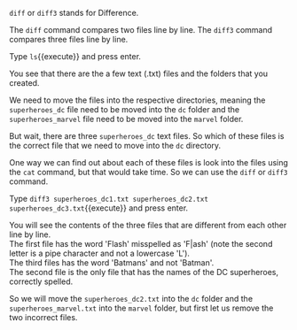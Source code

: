`diff` or `diff3` stands for Difference.  

The `diff` command compares two files line by line. The `diff3` command compares three files line by line.   

Type `ls`{{execute}} and press enter.  

You see that there are the a few text (.txt) files and the folders that you created.   

We need to move the files into the respective directories, meaning the `superheroes_dc` file need to be moved into the `dc` folder and the `superheroes_marvel` file need to be moved into the `marvel` folder.  

But wait, there are three `superheroes_dc` text files. So which of these files is the correct file that we need to move into the `dc` directory.

One way we can find out about each of these files is look into the files using the `cat` command, but that would take time. So we can use the `diff` or `diff3` command.  

Type `diff3 superheroes_dc1.txt superheroes_dc2.txt superheroes_dc3.txt`{{execute}} and press enter.  

You will see the contents of the three files that are different from each other line by line.  
The first file has the word 'Flash' misspelled as 'F|ash' (note the second letter is a pipe character and not a lowercase 'L').    
The third files has the word 'Batmans' and not 'Batman'.    
The second file is the only file that has the names of the DC  superheroes, correctly spelled.  

So we will move the `superheroes_dc2.txt` into the `dc` folder and the `superheroes_marvel.txt` into the `marvel` folder, but first let us remove the two incorrect files.  

